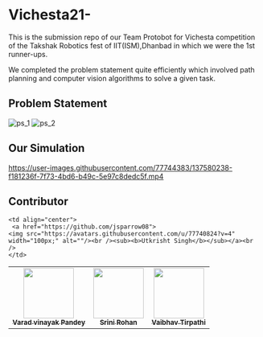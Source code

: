 # Vichesta21-

This is the submission repo of our Team Protobot for Vichesta competition of the Takshak Robotics fest of IIT(ISM),Dhanbad in which we were the 1st runner-ups.

We completed the problem statement quite efficiently which involved path planning and computer vision algorithms to solve a given task.

## Problem Statement

![ps_1](https://user-images.githubusercontent.com/77744383/137580184-df67789c-b51a-4704-9342-f274c50ffb50.png)
![ps_2](https://user-images.githubusercontent.com/77744383/137580187-63094ad8-9eb2-4e07-936f-830e1beba251.png)

## Our Simulation



https://user-images.githubusercontent.com/77744383/137580238-f181236f-7f73-4bd6-b49c-5e97c8dedc5f.mp4



## Contributor

<table>

	<td align="center">
     <a href="https://github.com/jsparrow08">
    <img src="https://avatars.githubusercontent.com/u/77740824?v=4" width="100px;" alt=""/><br /><sub><b>Utkrisht Singh</b></sub></a><br />
	</td>
  <td align="center">
     <a href="https://github.com/GeneralVader">
    <img src="https://avatars.githubusercontent.com/u/77744383?v=4" width="100px;" alt=""/><br /><sub><b>Varad vinayak Pandey</b></sub></a><br />
	</td>
  
  <td align="center">
     <a href="https://github.com/Srini-Rohan">
    <img src="https://avatars.githubusercontent.com/u/76437900?v=4" width="100px;" alt=""/><br /><sub><b>Srini Rohan</b></sub></a><br />
	</td>
  <td align="center">
     <a href="https://github.com/oyetripathi">
    <img src="https://avatars.githubusercontent.com/u/88205739?v=4" width="100px;" alt=""/><br /><sub><b>Vaibhav Tirpathi</b></sub></a><br />
	</td>


</table>
